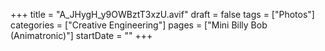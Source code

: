 +++
title = "A_JHygH_y9OWBztT3xzU.avif"
draft = false
tags = ["Photos"]
categories = ["Creative Engineering"]
pages = ["Mini Billy Bob (Animatronic)"]
startDate = ""
+++
